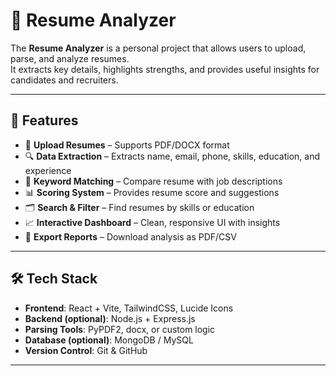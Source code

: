 # 📄 Resume Analyzer

The **Resume Analyzer** is a personal project that allows users to upload, parse, and analyze resumes.  
It extracts key details, highlights strengths, and provides useful insights for candidates and recruiters.

---

## 🚀 Features

- 📂 **Upload Resumes** – Supports PDF/DOCX format  
- 🔍 **Data Extraction** – Extracts name, email, phone, skills, education, and experience  
- 🧩 **Keyword Matching** – Compare resume with job descriptions  
- 📊 **Scoring System** – Provides resume score and suggestions  
- 🗂 **Search & Filter** – Find resumes by skills or education  
- 📈 **Interactive Dashboard** – Clean, responsive UI with insights  
- 📑 **Export Reports** – Download analysis as PDF/CSV  

---

## 🛠️ Tech Stack

- **Frontend**: React + Vite, TailwindCSS, Lucide Icons  
- **Backend (optional)**: Node.js + Express.js  
- **Parsing Tools**: PyPDF2, docx, or custom logic  
- **Database (optional)**: MongoDB / MySQL  
- **Version Control**: Git & GitHub  

---



